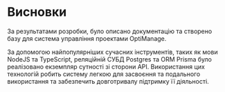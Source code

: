 # Висновки

За результатами розробки, було описано документацію та створено базу для система управління проектами OptiManage.

За допомогою найпопулярніших сучасних інструментів, таких як мови NodeJS та TypeScript, реляційній СУБД Postgres та ORM Prisma було реалізовано екземпляр сутності зі сторони API. Використання цих технологій робить систему легкою для засвоєння та подального використання та забезпечить довготривалу підтримку її діяльності.